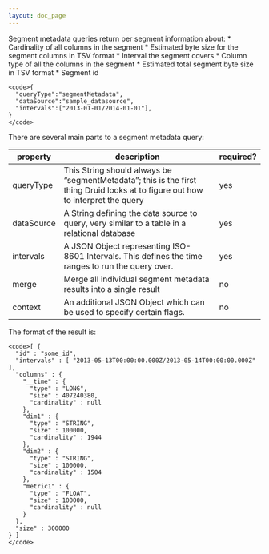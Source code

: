 ```yaml
---
layout: doc_page
---
```

Segment metadata queries return per segment information about:
\* Cardinality of all columns in the segment
\* Estimated byte size for the segment columns in TSV format
\* Interval the segment covers
\* Column type of all the columns in the segment
\* Estimated total segment byte size in TSV format
\* Segment id

    <code>{
      "queryType":"segmentMetadata",
      "dataSource":"sample_datasource",
      "intervals":["2013-01-01/2014-01-01"],
    }
    </code>

There are several main parts to a segment metadata query:

|property|description|required?|
|--------|-----------|---------|
|queryType|This String should always be “segmentMetadata”; this is the first thing Druid looks at to figure out how to interpret the query|yes|
|dataSource|A String defining the data source to query, very similar to a table in a relational database|yes|
|intervals|A JSON Object representing ISO-8601 Intervals. This defines the time ranges to run the query over.|yes|
|merge|Merge all individual segment metadata results into a single result|no|
|context|An additional JSON Object which can be used to specify certain flags.|no|

The format of the result is:

    <code>[ {
      "id" : "some_id",
      "intervals" : [ "2013-05-13T00:00:00.000Z/2013-05-14T00:00:00.000Z" ],
      "columns" : {
        "__time" : {
          "type" : "LONG",
          "size" : 407240380,
          "cardinality" : null
        },
        "dim1" : {
          "type" : "STRING",
          "size" : 100000,
          "cardinality" : 1944
        },
        "dim2" : {
          "type" : "STRING",
          "size" : 100000,
          "cardinality" : 1504
        },
        "metric1" : {
          "type" : "FLOAT",
          "size" : 100000,
          "cardinality" : null
        }
      },
      "size" : 300000
    } ]
    </code>
